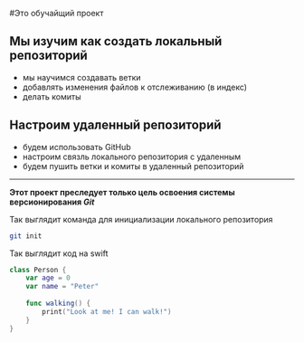 #Это обучайщий проект

## Мы изучим как создать локальный репозиторий

* мы научимся создавать ветки
* добавлять изменения файлов к отслеживанию (в индекс)
* делать комиты

## Настроим удаленный репозиторий

* будем использовать GitHub
* настроим связль локального репозитория с удаленным
* будем пушить ветки и комиты в удаленный репозиторий

----

**Этот проект преследует только цель освоения системы версионирования _Git_**


Так выглядит команда для инициализации локального репозитория 
```bash
git init
```

Так выглядит код на swift
```swift
class Person {
	var age = 0
	var name = "Peter"
	
	func walking() {
		print("Look at me! I can walk!")
	}
}
```
